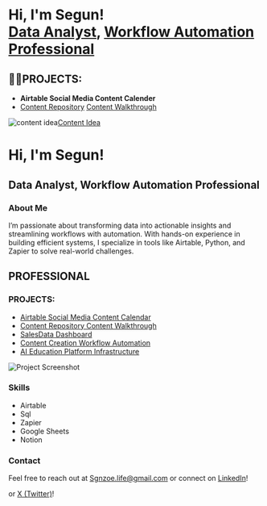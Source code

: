 <h1>Hi, I'm Segun! <br/><a href="https://github.com/joshmadakor1">Data Analyst</a>,     <a href="https://www.linkedin.com/in/segunexploresdata/">Workflow Automation Professional</a>

<h2>👨‍💻PROJECTS:</h2>

- <b>Airtable Social Media Content Calender</b>
- [Content Repository](https://github.com/Syllaboi/Data-Analysis-Project-Documentation/tree/Social-Media-Content-Automation)  <a href="https://youtu.be/d2jhX3dzgYk">Content Walkthrough</a>
  
![content idea](https://github.com/user-attachments/assets/19438d4a-3e8a-4e63-8b83-cf1c5fe20770)<a href="https://github.com/Syllaboi/Data-Analysis-Project-Documentation/tree/Social-Media-Content-Automation">Content Idea</a>


<div>
  <h1>Hi, I'm Segun!</h1>
  <h2>Data Analyst, Workflow Automation Professional</h2>

  <h3>About Me</h3>
  <p>I’m passionate about transforming data into actionable insights and streamlining workflows with automation. With hands-on experience in building efficient systems, I specialize in tools like Airtable, Python, and Zapier to solve real-world challenges.</p>

  <h2>PROFESSIONAL</h2>
  <h3>PROJECTS:</h3>
  <ul>
    <li><a href="#">Airtable Social Media Content Calendar</a></li>
    <li><a href="#">Content Repository Content Walkthrough</a></li>
    <li><a href="#">SalesData Dashboard</a></li>
    <li><a href="#">Content Creation Workflow Automation</a></li>
    <li><a href="#">AI Education Platform Infrastructure</a></li>
  </ul>
  <img src="path/to/your/image.png" alt="Project Screenshot" style="max-width: 100%;">

  <h3>Skills</h3>
  <ul>
    <li>Airtable</li>
    <li>Sql</li>
    <li>Zapier</li>
    <li>Google Sheets</li>
    <li>Notion</li>
  </ul>

  <h3>Contact</h3>
  <p>Feel free to reach out at <a href="mailto:sgnzoe.life@gmail.com">Sgnzoe.life@gmail.com</a> or connect on <a href="https://linkedin.com/in/segunexploresdata/">LinkedIn</a>!</p>
</div> or
<a href="https://twitter.com/chinnyeddy">X (Twitter)</a>!</p>
</div>

<!--
**joshmadakor1/joshmadakor1** is a ✨ _special_ ✨ repository because its `README.md` (this file) appears on your GitHub profile.

Here are some ideas to get you started:

- 🔭 I’m currently working on ...
- 🌱 I’m currently learning ...
- 👯 I’m looking to collaborate on ...
- 🤔 I’m looking for help with ...
- 💬 Ask me about ...
- 📫 How to reach me: ...
- 😄 Pronouns: ...
- ⚡ Fun fact: ...
-->
